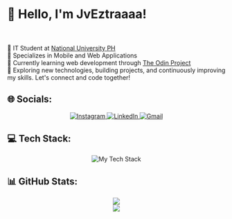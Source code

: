 # 👋 Hello, I'm JvEztraaaa!  <br><br>
🚀 IT Student at [National University PH](https://www.facebook.com/NUDasmaPH) <br>
🎯 Specializes in Mobile and Web Applications <br>
🌱 Currently learning web development through [The Odin Project](https://www.theodinproject.com/about)<br>
📌 Exploring new technologies, building projects, and continuously improving my skills. Let's connect and code together!  

## 🌐 Socials:
<div align="center">
  <a href="https://www.instagram.com/jveztraaaa">
    <img src="https://skillicons.dev/icons?i=instagram" alt="Instagram"/>
  </a>
  <a href="https://www.linkedin.com/in/jan-vincent-estrada/">
    <img src="https://skillicons.dev/icons?i=linkedin" alt="LinkedIn"/>
  </a>
  <a href="mailto:janvincentestrada276@gmail.com">
    <img src="https://skillicons.dev/icons?i=gmail" alt="Gmail"/>
  </a>
</div>

## 💻 Tech Stack:
<div align="center">
  <img src="https://skillicons.dev/icons?i=html,css,javascript,java,py,mysql,php,figma,git,github,powershell,bash" alt="My Tech Stack"/>
</div>

## 📊 GitHub Stats:
<p align="center">
  <img src="https://nirzak-streak-stats.vercel.app/?user=JvEztraaaa&theme=dark&hide_border=false"/> <br>
  <img src="https://github-readme-stats.vercel.app/api/top-langs/?username=JvEztraaaa&theme=dark&hide_border=false&include_all_commits=true&count_private=true&layout=compact"/>
</p>
